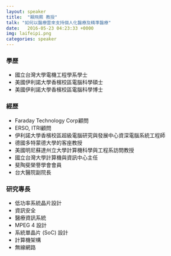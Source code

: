 ```yaml
---
layout: speaker
title:  "賴飛羆 教授"
talk: "如何以醫療雲來支持個人化醫療及精準醫療"
date:   2016-05-23 04:23:33 +0000
img: laifeipi.png
categories: speaker
---
```

### 學歷
* 國立台灣大學電機工程學系學士
* 美國伊利諾大學香檳校區電腦科學碩士
* 美國伊利諾大學香檳校區電腦科學博士

### 經歷
* Faraday Technology Corp顧問
* ERSO, ITRI顧問
* 伊利諾大學香檳校區超級電腦研究與發展中心資深電腦系統工程師
* 德國多特蒙德大學的客座教授
* 美國明尼蘇達州立大學計算機科學與工程系訪問教授 
* 國立台灣大學計算機與資訊中心主任
* 斐陶斐榮譽學會會員
* 台大醫院副院長

### 研究專長
* 低功率系統晶片設計 
* 資訊安全 
* 醫療資訊系統 
* MPEG 4 設計 
* 系統單晶片 (SoC) 設計
* 計算機架構
* 無線網路